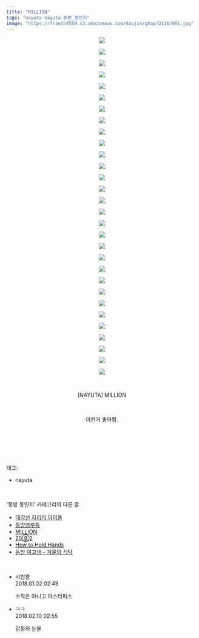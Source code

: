 ```yaml
---
title: "MILLION"
tags: "nayuta nayuta 동방_동인지"
image: "https://franch4569.s3.amazonaws.com/doujin/ghap/2116/001.jpg"
---
```

<div class="article">
<p style="text-align: center; clear: none; float: none;"><img src="{{ site.imgserver2 }}/ghap/2116/001.jpg"/></p>
<p style="text-align: center; clear: none; float: none;"><img src="{{ site.imgserver2 }}/ghap/2116/002.jpg"/></p>
<p style="text-align: center; clear: none; float: none;"><img src="{{ site.imgserver2 }}/ghap/2116/003.jpg"/></p>
<p style="text-align: center; clear: none; float: none;"><img src="{{ site.imgserver2 }}/ghap/2116/004.jpg"/></p>
<p style="text-align: center; clear: none; float: none;"><img src="{{ site.imgserver2 }}/ghap/2116/005.jpg"/></p>
<p style="text-align: center; clear: none; float: none;"><img src="{{ site.imgserver2 }}/ghap/2116/006.jpg"/></p>
<p style="text-align: center; clear: none; float: none;"><img src="{{ site.imgserver2 }}/ghap/2116/007.jpg"/></p>
<p style="text-align: center; clear: none; float: none;"><img src="{{ site.imgserver2 }}/ghap/2116/008.jpg"/></p>
<p style="text-align: center; clear: none; float: none;"><img src="{{ site.imgserver2 }}/ghap/2116/009.jpg"/></p>
<p style="text-align: center; clear: none; float: none;"><img src="{{ site.imgserver2 }}/ghap/2116/010.jpg"/></p>
<p style="text-align: center; clear: none; float: none;"><img src="{{ site.imgserver2 }}/ghap/2116/011.jpg"/></p>
<p style="text-align: center; clear: none; float: none;"><img src="{{ site.imgserver2 }}/ghap/2116/012.jpg"/></p>
<p style="text-align: center; clear: none; float: none;"><img src="{{ site.imgserver2 }}/ghap/2116/013.jpg"/></p>
<p style="text-align: center; clear: none; float: none;"><img src="{{ site.imgserver2 }}/ghap/2116/014.jpg"/></p>
<p style="text-align: center; clear: none; float: none;"><img src="{{ site.imgserver2 }}/ghap/2116/015.jpg"/></p>
<p style="text-align: center; clear: none; float: none;"><img src="{{ site.imgserver2 }}/ghap/2116/016.jpg"/></p>
<p style="text-align: center; clear: none; float: none;"><img src="{{ site.imgserver2 }}/ghap/2116/017.jpg"/></p>
<p style="text-align: center; clear: none; float: none;"><img src="{{ site.imgserver2 }}/ghap/2116/018.jpg"/></p>
<p style="text-align: center; clear: none; float: none;"><img src="{{ site.imgserver2 }}/ghap/2116/019.jpg"/></p>
<p style="text-align: center; clear: none; float: none;"><img src="{{ site.imgserver2 }}/ghap/2116/020.jpg"/></p>
<p style="text-align: center; clear: none; float: none;"><img src="{{ site.imgserver2 }}/ghap/2116/021.jpg"/></p>
<p style="text-align: center; clear: none; float: none;"><img src="{{ site.imgserver2 }}/ghap/2116/022.jpg"/></p>
<p style="text-align: center; clear: none; float: none;"><img src="{{ site.imgserver2 }}/ghap/2116/023.jpg"/></p>
<p style="text-align: center; clear: none; float: none;"><img src="{{ site.imgserver2 }}/ghap/2116/024.jpg"/></p>
<p style="text-align: center; clear: none; float: none;"><img src="{{ site.imgserver2 }}/ghap/2116/025.jpg"/></p>
<p style="text-align: center; clear: none; float: none;"><img src="{{ site.imgserver2 }}/ghap/2116/026.jpg"/></p>
<p style="text-align: center; clear: none; float: none;"><img src="{{ site.imgserver2 }}/ghap/2116/027.jpg"/></p>
<p style="text-align: center; clear: none; float: none;"><img src="{{ site.imgserver2 }}/ghap/2116/028.jpg"/></p>
<p style="text-align: center; clear: none; float: none;"><img src="{{ site.imgserver2 }}/ghap/2116/029.jpg"/></p>
<p style="text-align: center; clear: none; float: none;"><img src="{{ site.imgserver2 }}/ghap/2116/030.jpg"/></p>
<p style="text-align: center; clear: none; float: none;"><br/></p>
<p style="text-align: center; clear: none; float: none;">[NAYUTA] MILLION</p>
<p style="text-align: center; clear: none; float: none;"><br/></p>
<p style="text-align: center; clear: none; float: none;">이런거 좋아함.</p>
<p><br/></p>
<p><br/></p>
</div><br/>
<div class="tagTrail">
<p>태그: </p>
<ul>
<li>nayuta</li>
</ul>
</div><br/>
<div class="another">
<p>'동방 동인지' 카테고리의 다른 글</p>
<ul>
<li><a href="/ghap_2118">대각선 자리의 아이돌</a></li>
<li><a href="/ghap_2117">동방염부족</a></li>
<li><a href="/ghap_2116">MILLION</a></li>
<li><a href="/ghap_2115">20⑨2</a></li>
<li><a href="/ghap_2114">How to Hold Hands</a></li>
<li><a href="/ghap_2113">동방 여고생 - 겨울의 식탁</a></li>
</ul>
</div><br/>
<div class="cb_module cb_fluid">
<div class="cb_wrt cb_profile">
<div class="comment">
<ul>
<li class="cb_thumb_off" id="comment15164452">
<div class="cb_comment_area">
<div class="cb_info_area">
<div class="cb_section">
<span class="cb_nick_name">시밤쾅</span>
</div>
<div class="cb_section">
<span class="cb_date">2018.01.02 02:49 </span>
</div>
</div>
<div class="cb_dsc_comment">
<p class="cb_dsc">
											수작은 아니고 마스터피스
										</p>
</div>
</div></li>
<li class="cb_thumb_off" id="comment15196427">
<div class="cb_comment_area">
<div class="cb_info_area">
<div class="cb_section">
<span class="cb_nick_name">ㅋㅋ</span>
</div>
<div class="cb_section">
<span class="cb_date">2018.02.10 02:55 </span>
</div>
</div>
<div class="cb_dsc_comment">
<p class="cb_dsc">
											감동의 눈물<br/>
</p>
</div>
</div></li>
</ul>
</div>
</div><!-- commentList close -->
</div><br/>
